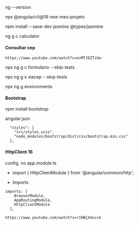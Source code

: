 
ng --version

npx @angular/cli@16 new meu-projeto

npm install --save-dev jasmine @types/jasmine

ng g c calculator

#### Consultar cep
```
https://www.youtube.com/watch?v=ezMTJEZTiUw
```
npx ng g c formulario --skip-tests

npx ng g s viacep --skip-tests

npx ng g environments

#### Bootstrap
npm install bootstrap

angular.json
```
  "styles": [
    "src/styles.scss",
    "node_modules/bootstrap/dist/css/bootstrap.min.css"
  ],
```

#### HttpClient 16
config. no app.module.ts


* import { HttpClientModule } from '@angular/common/http';

* Imports
```
imports: [
    BrowserModule,
    AppRoutingModule,
    HttpClientModule
  ],
```
```
https://www.youtube.com/watch?v=rIHNjX4ucvk
```